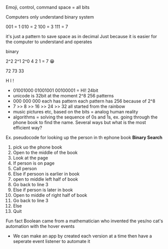 Emoji, control, command space = all bits

Computers only understand binary system

001 = 1
010 = 2
100 = 3
111 = 7

it's just a pattern to save space as in decimal
Just because it is easier for the computer to understand and operates

binary 

2^2 2^1 2^0
4   2   1         = 7  😁

72 73 33

H I !

- 01001000  01001001  00100001  = HI!  24bit
- unicode is 32bit at the moment 2^8 256 patterns
- 000 000 000 each has pattern each pattern has 256 because of 2^8
- 7 >> 8 >> 16 >> 24 >> 32 all started from the rainbow
- music pictures etc, based on the bits = analog human reality
- algorithms = solving the sequence of 0s and 1s, ex. going through the phone book to find the name. Several ways but what is the most efficient way? 


Ex. pseudocode for looking up the person in th ephone book
**Binary Search**

1. pick uo the phone book
2. Open to the middle of the book
3. Look at the page
4.  If person is on page
5.    Call person
6. Else if persoon is earlier in book
7.    open to middle left half of book
8.    Go back to line 3
9. Else if person is later in book
10.   Open to middle of right half of book
11.   Go back to line 3
12. Else
13. Quit

Fun fact Boolean came from a mathematician who invented the yes/no
cat's automation with the hover events

- We can make an app by created each version at a time then have a seperate event listener to automate it
